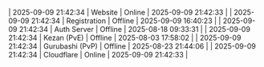 | 2025-09-09 21:42:34 | Website | Online | 2025-09-09 21:42:33 |
| 2025-09-09 21:42:34 | Registration | Offline | 2025-09-09 16:40:23 |
| 2025-09-09 21:42:34 | Auth Server | Offline | 2025-08-18 09:33:31 |
| 2025-09-09 21:42:34 | Kezan (PvE) | Offline | 2025-08-03 17:58:02 |
| 2025-09-09 21:42:34 | Gurubashi (PvP) | Offline | 2025-08-23 21:44:06 |
| 2025-09-09 21:42:34 | Cloudflare | Online | 2025-09-09 21:42:33 |
